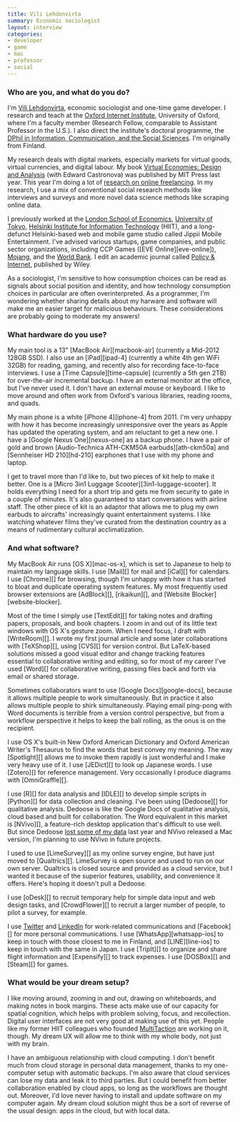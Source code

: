 ```yaml
---
title: Vili Lehdonvirta
summary: Economic sociologist
layout: interview
categories:
- developer
- game
- mac
- professor
- social
---
```


### Who are you, and what do you do?

I'm [Vili Lehdonvirta](http://vili.lehdonvirta.com/ "Vili's website."), economic sociologist and one-time game developer. I research and teach at the [Oxford Internet Institute](http://www.oii.ox.ac.uk/ "A social Internet academic center."), University of Oxford, where I'm a faculty member (Research Fellow, comparable to Assistant Professor in the U.S.). I also direct the institute's doctoral programme, the [DPhil in Information, Communication, and the Social Sciences](http://www.oii.ox.ac.uk/graduatestudy/dphil/ "A social science doctorate degree."). I'm originally from Finland.

My research deals with digital markets, especially markets for virtual goods, virtual currencies, and digital labour. My book [Virtual Economies: Design and Analysis](http://www.amazon.com/Virtual-Economies-Design-Analysis-Information/dp/0262027259/ "Vili's book.") (with Edward Castronova) was published by MIT Press last year. This year I'm doing a lot of [research on online freelancing](http://cii.oii.ox.ac.uk/major-erc-grant-for-investigating-online-labour-markets-institutions-and-movements/ "Vili's post about his research into online freelancing."). In my research, I use a mix of conventional social research methods like interviews and surveys and more novel data science methods like scraping online data.

I previously worked at the [London School of Economics](http://www.lse.ac.uk/management/home.aspx "The department of economics at the London School of Economics."), [University of Tokyo](http://www.iii.u-tokyo.ac.jp/en/ "The Information Studies school at the University of Tokyo."), [Helsinki Institute for Information Technology](http://www.hiit.fi "The IT research institute at HIIT.") (HIIT), and a long-defunct Helsinki-based web and mobile game studio called Jippii Mobile Entertainment. I've advised various startups, game companies, and public sector organizations, including CCP Games ([EVE Online][eve-online]), [Mojang](https://mojang.com/ "The creators of Minecraft."), and the [World Bank](http://www.worldbank.org/ "The UN's financial institution."). I edit an academic journal called [Policy & Internet](https://en.wikipedia.org/wiki/Policy_%26_Internet "An academic journal."), published by Wiley.

As a sociologist, I'm sensitive to how consumption choices can be read as signals about social position and identity, and how technology consumption choices in particular are often overinterpreted. As a programmer, I'm wondering whether sharing details about my harware and software will make me an easier target for malicious behaviours. These considerations are probably going to moderate my answers!

### What hardware do you use?

My main tool is a 13" [MacBook Air][macbook-air] (currently a Mid-2012 128GB SSD). I also use an [iPad][ipad-4] (currently a white 4th gen WiFi 32GB) for reading, gaming, and recently also for recording face-to-face interviews. I use a [Time Capsule][time-capsule] (currently a 5th gen 2TB) for over-the-air incremental backup. I have an external monitor at the office, but I've never used it. I don't have an external mouse or keyboard. I like to move around and often work from Oxford's various libraries, reading rooms, and quads.

My main phone is a white [iPhone 4][iphone-4] from 2011. I'm very unhappy with how it has become increasingly unresponsive over the years as Apple has updated the operating system, and am reluctant to get a new one. I have a [Google Nexus One][nexus-one] as a backup phone. I have a pair of gold and brown [Audio-Technica ATH-CKM50A earbuds][ath-ckm50a] and [Sennheiser HD 210][hd-210] earphones that I use with my phone and laptop.

I get to travel more than I'd like to, but two pieces of kit help to make it better. One is a [Micro 3in1 Luggage Scooter][3in1-luggage-scooter]. It holds everything I need for a short trip and gets me from security to gate in a couple of minutes. It's also guaranteed to start conversations with airline staff. The other piece of kit is an adaptor that allows me to plug my own earbuds to aircrafts' increasingly quaint entertainment systems. I like watching whatever films they've curated from the destination country as a means of rudimentary cultural acclimatization.

### And what software?

My MacBook Air runs [OS X][mac-os-x], which is set to Japanese to help to maintain my language skills. I use [Mail][] for mail and [iCal][] for calendars. I use [Chrome][] for browsing, though I'm unhappy with how it has started to bloat and duplicate operating system features. My most frequently used browser extensions are [AdBlock][], [rikaikun][], and [Website Blocker][website-blocker].

Most of the time I simply use [TextEdit][] for taking notes and drafting papers, proposals, and book chapters. I zoom in and out of its little text windows with OS X's gesture zoom. When I need focus, I draft with [WriteRoom][]. I wrote my first journal article and some later collaborations with [TeXShop][], using [CVS][] for version control. But LaTeX-based solutions missed a good visual editor and change tracking features essential to collaborative writing and editing, so for most of my career I've used [Word][] for collaborative writing, passing files back and forth via email or shared storage.

Sometimes collaborators want to use [Google Docs][google-docs], because it allows multiple people to work simultaneously. But in practice it also allows multiple people to shirk simultaneously. Playing email ping-pong with Word documents is terrible from a version control perspective, but from a workflow perspective it helps to keep the ball rolling, as the onus is on the recipient.

I use OS X's built-in New Oxford American Dictionary and Oxford American Writer's Thesaurus to find the words that best convey my meaning. The way [Spotlight][] allows me to invoke them rapidly is just wonderful and I make very heavy use of it. I use [JEDict][] to look up Japanese words. I use [Zotero][] for reference management. Very occasionally I produce diagrams with [OmniGraffle][].

I use [R][] for data analysis and [IDLE][] to develop simple scripts in [Python][] for data collection and cleaning. I've been using [Dedoose][] for qualitative analysis. Dedoose is like the Google Docs of qualitative analysis, cloud based and built for collaboration. The Word equivalent in this market is [NVivo][], a feature-rich desktop application that's difficult to use well. But since Dedoose [lost some of my data](http://blog.dedoose.com/2014/05/dedooses-black-eye-crash-and-recovery-efforts/ "A Dedoose post about data loss.") last year and NVivo released a Mac version, I'm planning to use NVivo in future projects.

I used to use [LimeSurvey][] as my online survey engine, but have just moved to [Qualtrics][]. LimeSurvey is open source and used to run on our own server. Qualtrics is closed source and provided as a cloud service, but I wanted it because of the superior features, usability, and convenience it offers. Here's hoping it doesn't pull a Dedoose.

I use [oDesk][] to recruit temporary help for simple data input and web design tasks, and [CrowdFlower][] to recruit a larger number of people, to pilot a survey, for example.

I use [Twitter](https://twitter.com/ViliLe "Vili's Twitter account.") and [LinkedIn](https://www.linkedin.com/in/vililehdonvirta "Vili's LinkedIn account.") for work-related communications and [Facebook][] for more personal communications. I use [WhatsApp][whatsapp-ios] to keep in touch with those closest to me in Finland, and [LINE][line-ios] to keep in touch with the same in Japan. I use [TripIt][] to organize and share flight information and [Expensify][] to track expenses. I use [DOSBox][] and [Steam][] for games.

### What would be your dream setup?

I like moving around, zooming in and out, drawing on whiteboards, and making notes in book margins. These acts make use of our capacity for spatial cognition, which helps with problem solving, focus, and recollection. Digital user interfaces are not very good at making use of this yet. People like my former HIIT colleagues who founded [MultiTaction](http://www.multitaction.com "A developer of interactive displays.") are working on it, though. My dream UX will allow me to think with my whole body, not just with my brain.

I have an ambiguous relationship with cloud computing. I don't benefit much from cloud storage in personal data management, thanks to my one-computer setup with automatic backups. I'm also aware that cloud services can lose my data and leak it to third parties. But I could benefit from better collaboration enabled by cloud apps, so long as the workflows are thought out. Moreover, I'd love never having to install and update software on my computer again. My dream cloud solution might thus be a sort of reverse of the usual design: apps in the cloud, but with local data.